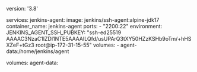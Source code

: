 version: '3.8'

services:
  jenkins-agent:
    image: jenkins/ssh-agent:alpine-jdk17
    container_name: jenkins-agent
    ports:
      - "2200:22"
    environment:
      JENKINS_AGENT_SSH_PUBKEY: "ssh-ed25519 AAAAC3NzaC1lZDI1NTE5AAAAILQfd/usUPArQ3tXY50HZzKSHb9oTm/+hHSXZeF+tGz3 root@ip-172-31-15-55"
    volumes:
      - agent-data:/home/jenkins/agent

volumes:
  agent-data:
